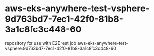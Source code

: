# aws-eks-anywhere-test-vsphere-9d763bd7-7ec1-42f0-81b8-3a1c8fc3c448-60
repository for use with E2E test job aws-eks-anywhere-test-vsphere:9d763bd7-7ec1-42f0-81b8-3a1c8fc3c448-60
